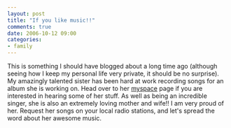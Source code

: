 ```yaml
---
layout: post
title: "If you like music!!"
comments: true
date: 2006-10-12 09:00
categories:
- family
---
```


This is something I should have blogged about a long time ago (although seeing how I keep my personal life very private, it should be no surprise). My amazingly talented sister has been hard at work recording songs for an album she is working on. Head over to her [myspace](http://www.myspace.com/marikaspace) page if you are interested in hearing some of her stuff. As well as being an incredible singer, she is also an extremely loving mother and wife!! I am very proud of her. 
Request her songs on your local radio stations, and let's spread the word about her awesome music.




